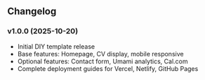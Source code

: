 ## Changelog

### v1.0.0 (2025-10-20)
- Initial DIY template release
- Base features: Homepage, CV display, mobile responsive
- Optional features: Contact form, Umami analytics, Cal.com
- Complete deployment guides for Vercel, Netlify, GitHub Pages
